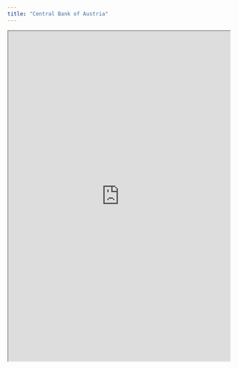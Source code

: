 ```yaml
---
title: "Central Bank of Austria"
---
```




<iframe height="750" width="100%" src="https://ewelton.github.io/ktest/wiki.html#Central%20Bank%20of%20Austria"></iframe>
